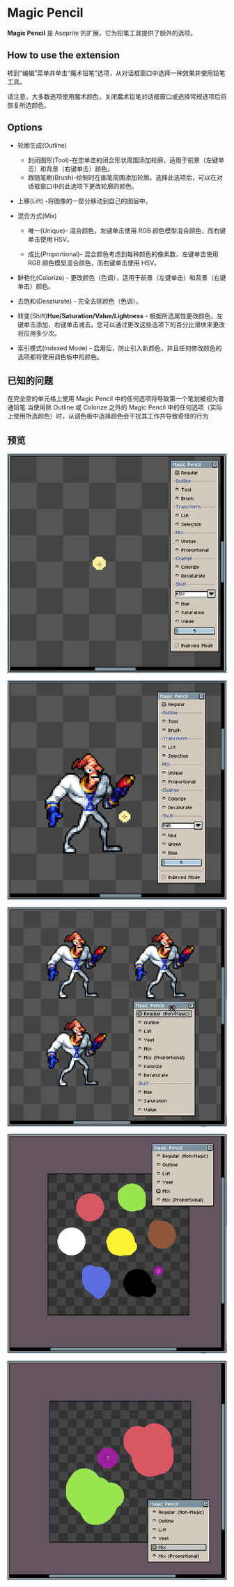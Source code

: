 # Magic Pencil

**Magic Pencil** 是 Aseprite 的扩展，它为铅笔工具提供了额外的选项。

## How to use the extension

转到“编辑”菜单并单击“魔术铅笔”选项，从对话框窗口中选择一种效果并使用铅笔工具。

请注意，大多数选项使用魔术颜色，关闭魔术铅笔对话框窗口或选择常规选项后将恢复所选颜色。

## Options

- 轮廓生成(Outline)
  - 封闭图形(Tool)-在您单击的闭合形状周围添加轮廓，适用于前景（左键单击）和背景（右键单击）颜色。
  - 跟随笔刷(Brush)-绘制时在画笔周围添加轮廓。选择此选项后，可以在对话框窗口中的此选项下更改轮廓的颜色。

- 上移(Lift) -将图像的一部分移动到自己的图层中。

- 混合方式(Mix)
  - 唯一(Unique)- 混合颜色，左键单击使用 RGB 颜色模型混合颜色，而右键单击使用 HSV。

  - 成比(Proportional)- 混合颜色考虑到每种颜色的像素数，左键单击使用 RGB 颜色模型混合颜色，而右键单击使用 HSV。

- 鲜艳化(Colorize) - 更改颜色（色调），适用于前景（左键单击）和背景（右键单击）颜色。

- 去饱和(Desaturate) - 完全去除颜色（色调）。

- 转变(Shift)**Hue/Saturation/Value/Lightness** - 根据所选属性更改颜色，左键单击添加，右键单击减去。您可以通过更改这些选项下的百分比滑块来更改将应用​​多少次。

- 索引模式(Indexed Mode) - 启用后，防止引入新颜色，并且任何修改颜色的选项都将使用调色板中的颜色。

## 已知的问题

在完全空的单元格上使用 Magic Pencil 中的任何选项将导致第一个笔划被视为普通铅笔 当使用除 Outline 或 Colorize 之外的 Magic Pencil 中的任何选项（实际上使用所选颜色）时，从调色板中选择颜色会干扰其工作并导致奇怪的行为

## 预览

![Outline Brush](readme-images/outline-brush.gif "OutlineBrush")

![Selection and RGB Shift](readme-images/selection-rgb-shift.gif "Selection and RGB Shift")

![Colorize, Desaturate, Shift](readme-images/colorize-desaturate-shift.gif "Colorize, Desaturate, Shift")

![Color Mixing](readme-images/color-mixing.gif "Color Mixing")

![Color Mixing - RGB vs HSV](readme-images/color-mixing-rgb-vs-hsv.gif "Color Mixing - RGB vs HSV")
